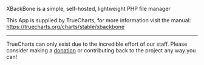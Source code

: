 XBackBone is a simple, self-hosted, lightweight PHP file manager

This App is supplied by TrueCharts, for more information visit the manual: https://truecharts.org/charts/stable/xbackbone

---

TrueCharts can only exist due to the incredible effort of our staff.
Please consider making a [donation](https://truecharts.org/docs/about/sponsor) or contributing back to the project any way you can!
